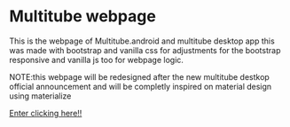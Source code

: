 # Multitube webpage
This is the webpage of Multitube.android and multitube desktop app
this was made with bootstrap and vanilla css for adjustments for the bootstrap responsive
and vanilla js too for webpage logic.



NOTE:this webpage will be redesigned after the new multitube destkop official announcement and will be completly inspired on material design
using materialize



<a href='https://gr3gorywolf.github.io/multitubepage.github.io/'>Enter clicking here!!</a>
